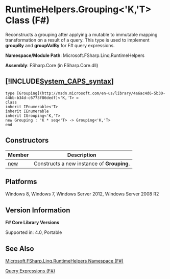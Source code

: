 # RuntimeHelpers.Grouping<'K,'T> Class (F#)

Reconstructs a grouping after applying a mutable to immutable mapping transformation on a result of a query. This type is used to implement **groupBy** and **groupValBy** for F# query expressions.

**Namespace/Module Path**: Microsoft.FSharp.Linq.RuntimeHelpers

**Assembly**: FSharp.Core (in FSharp.Core.dll)


## [!INCLUDE[System_CAPS_syntax](//System/Token/System_CAPS_syntax_md.md)]

```
type [Grouping](http://msdn.microsoft.com/en-us/library/4a6ac4d6-5b30-44bb-b34d-c6773f86dedf)<'K,'T> =
class
inherit IEnumerable<'T>
inherit IEnumerable
inherit IGrouping<'K,'T>
new Grouping : 'K * seq<'T> -> Grouping<'K,'T>
end
```

## Constructors


|Member|Description|
|------|-----------|
|[new](http://msdn.microsoft.com/en-us/library/6372a867-5fcd-41e1-9616-8d3d094d5103)|Constructs a new instance of **Grouping**.|

## Platforms
Windows 8, Windows 7, Windows Server 2012, Windows Server 2008 R2


## Version Information
**F# Core Library Versions**

Supported in: 4.0, Portable




## See Also
[Microsoft.FSharp.Linq.RuntimeHelpers Namespace &#40;F&#35;&#41;](Microsoft.FSharp.Linq.RuntimeHelpers+Namespace+28%F%2329%.md)

[Query Expressions (F#)](http://msdn.microsoft.com/en-us/library/ff72235c-3ad8-4215-8679-2754484823db)

